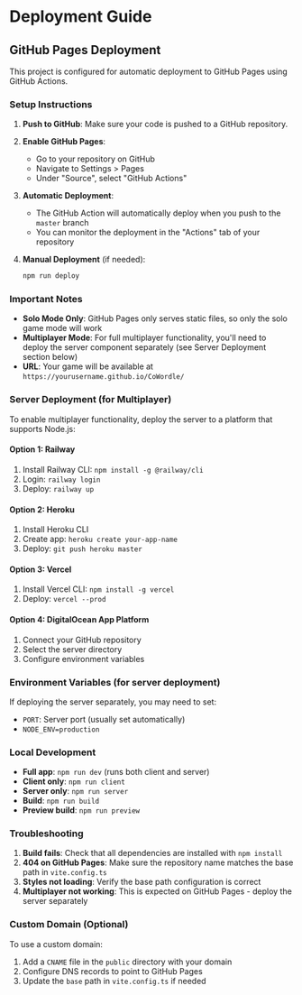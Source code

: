 # Deployment Guide

## GitHub Pages Deployment

This project is configured for automatic deployment to GitHub Pages using GitHub Actions.

### Setup Instructions

1. **Push to GitHub**: Make sure your code is pushed to a GitHub repository.

2. **Enable GitHub Pages**:

   - Go to your repository on GitHub
   - Navigate to Settings > Pages
   - Under "Source", select "GitHub Actions"

3. **Automatic Deployment**:

   - The GitHub Action will automatically deploy when you push to the `master` branch
   - You can monitor the deployment in the "Actions" tab of your repository

4. **Manual Deployment** (if needed):
   ```bash
   npm run deploy
   ```

### Important Notes

- **Solo Mode Only**: GitHub Pages only serves static files, so only the solo game mode will work
- **Multiplayer Mode**: For full multiplayer functionality, you'll need to deploy the server component separately (see Server Deployment section below)
- **URL**: Your game will be available at `https://yourusername.github.io/CoWordle/`

### Server Deployment (for Multiplayer)

To enable multiplayer functionality, deploy the server to a platform that supports Node.js:

#### Option 1: Railway

1. Install Railway CLI: `npm install -g @railway/cli`
2. Login: `railway login`
3. Deploy: `railway up`

#### Option 2: Heroku

1. Install Heroku CLI
2. Create app: `heroku create your-app-name`
3. Deploy: `git push heroku master`

#### Option 3: Vercel

1. Install Vercel CLI: `npm install -g vercel`
2. Deploy: `vercel --prod`

#### Option 4: DigitalOcean App Platform

1. Connect your GitHub repository
2. Select the server directory
3. Configure environment variables

### Environment Variables (for server deployment)

If deploying the server separately, you may need to set:

- `PORT`: Server port (usually set automatically)
- `NODE_ENV=production`

### Local Development

- **Full app**: `npm run dev` (runs both client and server)
- **Client only**: `npm run client`
- **Server only**: `npm run server`
- **Build**: `npm run build`
- **Preview build**: `npm run preview`

### Troubleshooting

1. **Build fails**: Check that all dependencies are installed with `npm install`
2. **404 on GitHub Pages**: Make sure the repository name matches the base path in `vite.config.ts`
3. **Styles not loading**: Verify the base path configuration is correct
4. **Multiplayer not working**: This is expected on GitHub Pages - deploy the server separately

### Custom Domain (Optional)

To use a custom domain:

1. Add a `CNAME` file in the `public` directory with your domain
2. Configure DNS records to point to GitHub Pages
3. Update the `base` path in `vite.config.ts` if needed
